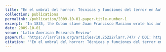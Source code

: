 ```yaml
---
title: "En el umbral del horror: Técnicas y funciones del terror en Autobiografía de un esclavo de Juan Francisco Manzano"
collection: publications
permalink: /publication/2009-10-01-paper-title-number-1
excerpt: 'In 1835, the Cuban slave Juan Francisco Manzano wrote his autobiography, fulfilling a request made by the abolitionist Domingo del Monte. The original manuscript shows a psychologically split narrator who confronts himself and projects a terrifying mood that produces intense empathy to his readers. In opposition to horror, the terrifying modality is defined by its tendency for concealment whereby it creates incertitude and intrigue. This is visible in the multiple episodes of torture presented in Manzano’s text, in which the narrator focuses on the previous moments of the event, avoiding graphic descriptions. Throughout the analysis of the manuscript’s transcription of William Luis, I argue that this terrifying mood manages to convey the experience of slavery, an unfamiliar condition which most readers were and are unable to grasp. Through an imaginative process, readers can gain access to that experience and feel empathy for the slave at the threshold of horror'
date: 2009-10-01
venue: 'Latin American Research Review'
paperurl: 'https://larrlasa.org/articles/10.25222/larr.747/ / DOI: http://doi.org/10.25222/larr.747'
citation: '"En el umbral del horror: Técnicas y funciones del terror en Autobiografía del esclavo de Juan Francisco Manzano.” Latin American Research Review, vol. 56, no. 1, 2021, 113-125'
---
```




